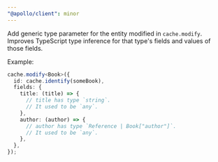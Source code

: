 ```yaml
---
"@apollo/client": minor
---
```


Add generic type parameter for the entity modified in `cache.modify`. Improves
TypeScript type inference for that type's fields and values of those fields.

Example:

```ts
cache.modify<Book>({
  id: cache.identify(someBook),
  fields: {
    title: (title) => {
      // title has type `string`.
      // It used to be `any`.
    },
    author: (author) => {
      // author has type `Reference | Book["author"]`.
      // It used to be `any`.
    },
  },
});
```
